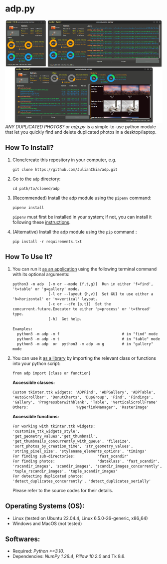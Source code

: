 # adp.py
![Title](images/ADP_find_table_gallery_modes.png)
_ANY DUPLICATED PHOTOS?_ or _adp.py_ is a simple-to-use python module that let you quickly find and delete duplicated photos in a desktop/laptop.

## How To Install?
1. Clone/create this repository in your computer, e.g. 
    
       git clone https://github.com/JulianChia/adp.git

2. Go to the `adp` directory: 

       cd path/to/cloned/adp

3. (Recommended) Install the adp module using the `pipenv` command:  

       pipenv install

   `pipenv` must first be installed in your system; if not, you can install it following these [instructions](https://pipenv-fork.readthedocs.io/en/latest/install.html#installing-pipenv).


3. (Alternative) Install the adp module using the `pip` command : 

       pip install -r requirements.txt

## How To Use It?

1. You can run it <u>as an application</u> using the following terminal command with its optional arguments:

       python3 -m adp  [-m or --mode {f,t,g}]  Run in either 'f=find', 't=table' or 'g=gallery' mode.
                       [-l or --layout {h,v}]  Set GUI to use either a 'h=horizontal' or 'v=vertical' layout.
                       [-c or --cfe {p,t}]  Set the concurrent.future.Executor to either 'p=process' or 't=thread' type.
                       [-h]  Get help. 
       
       Examples:
         python3 -m adp -m f                            # in "find" mode
         python3 -m adp -m t                            # in "table" mode
         python3 -m adp  or  python3 -m adp -m g        # in "gallery" mode


2. You can use it <u>as a library</u> by importing the relevant class or functions into your python script: 

       from adp import {class or function}

   **Accessible classes:**

       Custom tkinter.ttk widgets: 'ADPFind', 'ADPGallery', 'ADPTable', 'AutoScrollbar', 'DonutCharts', 'DupGroup', 'Find', 'Findings', 'Gallery', 'Progressbarwithblank', 'Table', 'VerticalScrollFrame'
       Others:                     'HyperlinkManager', 'RasterImage'

   **Accessible functions:**

       For working with tkinter.ttk widgets: 'customise_ttk_widgets_style', 'get_geometry_values','get_thumbnail', 'get_thumbnails_concurrently_with_queue', 'filesize', 'sort_photos_by_creation_time', 'str_geometry_values', 'string_pixel_size', 'stylename_elements_options', 'timings'  
       For finding sub-directories:          'fast_scandir'
       For finding photos:                   'dataklass', 'fast_scandir', 'rscandir_images', 'scandir_images', 'scandir_images_concurrently', 'tuple_rscandir_images', 'tuple_scandir_images'  
       For detecting duplicated photos:      'detect_duplicates_concurrently', 'detect_duplicates_serially'
   Please refer to the source codes for their details.

## Operating Systems (OS):
- Linux (tested on Ubuntu 22.04.4, Linux 6.5.0-26-generic, x86_64)
- Windows and MacOS (not tested)

## Softwares:
- Required: _Python >=3.10_. 
- Dependencies: _NumPy 1.26.4_, _Pillow 10.2.0_ and Tk 8.6.

